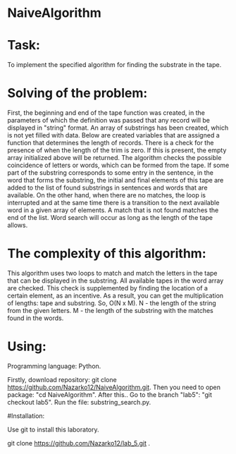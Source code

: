 # NaiveAlgorithm

# Task:

To implement the specified algorithm for finding the substrate in the tape.

# Solving of the problem:

First, the beginning and end of the tape function was created, in the parameters of which the definition was passed that any record will be displayed in "string" format.
An array of substrings has been created, which is not yet filled with data. Below are created variables that are assigned a function that determines the length of records.
There is a check for the presence of when the length of the trim is zero. If this is present, the empty array initialized above will be returned.
The algorithm checks the possible coincidence of letters or words, which can be formed from the tape. If some part of the substring corresponds to some entry in the sentence, in the word that forms the substring, the initial and final elements of this tape are added to the list of found substrings in sentences and words that are available.
On the other hand, when there are no matches, the loop is interrupted and at the same time there is a transition to the next available word in a given array of elements. A match that is not found matches the end of the list. Word search will occur as long as the length of the tape allows.

# The complexity of this algorithm:

This algorithm uses two loops to match and match the letters in the tape that can be displayed in the substring. All available tapes in the word array are checked. This check is supplemented by finding the location of a certain element, as an incentive. As a result, you can get the multiplication of lengths: tape and substring. So, O(N x M).
N - the length of the string from the given letters.
M - the length of the substring with the matches found in the words.

# Using:

Programming language: Python.

Firstly, download repository: git clone https://github.com/Nazarko12/NaiveAlgorithm.git. Then you need to open package: "cd NaiveAlgorithm". After this.. Go to the branch "lab5": "git checkout lab5". Run the file: substring_search.py.

#Installation:

Use git to install this laboratory.

git clone https://github.com/Nazarko12/lab_5.git .
